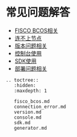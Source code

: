 # 常见问题解答

* [FISCO BCOS相关](./fisco_bcos.md)
* [连不上节点](./connection_error.md)
* [版本问题相关](./version.md)
* [控制台使用](./console.md)
* [SDK使用](./sdk.md)
* [部署问题相关](./generator.md)

```eval_rst
.. toctree::
   :hidden:
   :maxdepth: 1

   fisco_bcos.md
   connection_error.md
   version.md
   console.md
   sdk.md
   generator.md
```
